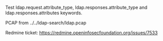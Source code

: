 Test ldap.request.attribute_type, ldap.responses.attribute_type
and ldap.responses.attributes keywords.

PCAP from ../../ldap-search/ldap.pcap

Redmine ticket: https://redmine.openinfosecfoundation.org/issues/7533
